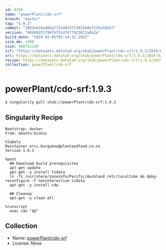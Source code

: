 ```yaml
---
id: 6756
name: "powerPlant/cdo-srf"
branch: "master"
tag: "1.9.3"
commit: "1803e629ad8da77434925f23932b0e7235d3d547"
version: "609d8df2f96fbf514f677923613a0a2e"
build_date: "2019-02-05T05:54:32.292Z"
size_mb: 1490
size: 408752159
sif: "https://datasets.datalad.org/shub/powerPlant/cdo-srf/1.9.3/2019-02-05-1803e629-609d8df2/609d8df2f96fbf514f677923613a0a2e.simg"
url: https://datasets.datalad.org/shub/powerPlant/cdo-srf/1.9.3/2019-02-05-1803e629-609d8df2/
recipe: https://datasets.datalad.org/shub/powerPlant/cdo-srf/1.9.3/2019-02-05-1803e629-609d8df2/Singularity
collection: powerPlant/cdo-srf
---
```


# powerPlant/cdo-srf:1.9.3

```bash
$ singularity pull shub://powerPlant/cdo-srf:1.9.3
```

## Singularity Recipe

```singularity
Bootstrap: docker
From: ubuntu:bionic

%labels
Maintainer eric.burgueno@plantandfood.co.nz
Version 1.9.3

%post
  ## Download build prerequisites
  apt-get update
  apt-get -y install tzdata
  ln -fs /usr/share/zoneinfo/Pacific/Auckland /etc/localtime && dpkg-reconfigure -f noninteractive tzdata
  apt-get -y install cdo
  
  ## Cleanup
  apt-get -y clean all

%runscript
  exec cdo "$@"
```

## Collection

 - Name: [powerPlant/cdo-srf](https://github.com/powerPlant/cdo-srf)
 - License: None

